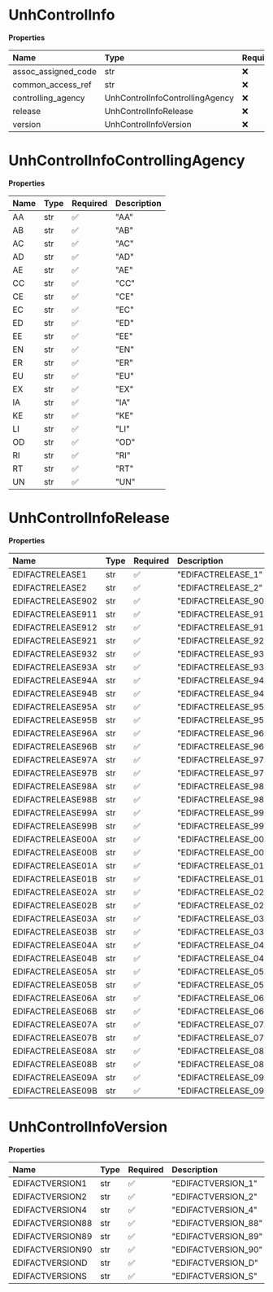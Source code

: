 # UnhControlInfo

**Properties**

| Name                | Type                            | Required | Description |
| :------------------ | :------------------------------ | :------- | :---------- |
| assoc_assigned_code | str                             | ❌       |             |
| common_access_ref   | str                             | ❌       |             |
| controlling_agency  | UnhControlInfoControllingAgency | ❌       |             |
| release             | UnhControlInfoRelease           | ❌       |             |
| version             | UnhControlInfoVersion           | ❌       |             |

# UnhControlInfoControllingAgency

**Properties**

| Name | Type | Required | Description |
| :--- | :--- | :------- | :---------- |
| AA   | str  | ✅       | "AA"        |
| AB   | str  | ✅       | "AB"        |
| AC   | str  | ✅       | "AC"        |
| AD   | str  | ✅       | "AD"        |
| AE   | str  | ✅       | "AE"        |
| CC   | str  | ✅       | "CC"        |
| CE   | str  | ✅       | "CE"        |
| EC   | str  | ✅       | "EC"        |
| ED   | str  | ✅       | "ED"        |
| EE   | str  | ✅       | "EE"        |
| EN   | str  | ✅       | "EN"        |
| ER   | str  | ✅       | "ER"        |
| EU   | str  | ✅       | "EU"        |
| EX   | str  | ✅       | "EX"        |
| IA   | str  | ✅       | "IA"        |
| KE   | str  | ✅       | "KE"        |
| LI   | str  | ✅       | "LI"        |
| OD   | str  | ✅       | "OD"        |
| RI   | str  | ✅       | "RI"        |
| RT   | str  | ✅       | "RT"        |
| UN   | str  | ✅       | "UN"        |

# UnhControlInfoRelease

**Properties**

| Name              | Type | Required | Description          |
| :---------------- | :--- | :------- | :------------------- |
| EDIFACTRELEASE1   | str  | ✅       | "EDIFACTRELEASE_1"   |
| EDIFACTRELEASE2   | str  | ✅       | "EDIFACTRELEASE_2"   |
| EDIFACTRELEASE902 | str  | ✅       | "EDIFACTRELEASE_902" |
| EDIFACTRELEASE911 | str  | ✅       | "EDIFACTRELEASE_911" |
| EDIFACTRELEASE912 | str  | ✅       | "EDIFACTRELEASE_912" |
| EDIFACTRELEASE921 | str  | ✅       | "EDIFACTRELEASE_921" |
| EDIFACTRELEASE932 | str  | ✅       | "EDIFACTRELEASE_932" |
| EDIFACTRELEASE93A | str  | ✅       | "EDIFACTRELEASE_93A" |
| EDIFACTRELEASE94A | str  | ✅       | "EDIFACTRELEASE_94A" |
| EDIFACTRELEASE94B | str  | ✅       | "EDIFACTRELEASE_94B" |
| EDIFACTRELEASE95A | str  | ✅       | "EDIFACTRELEASE_95A" |
| EDIFACTRELEASE95B | str  | ✅       | "EDIFACTRELEASE_95B" |
| EDIFACTRELEASE96A | str  | ✅       | "EDIFACTRELEASE_96A" |
| EDIFACTRELEASE96B | str  | ✅       | "EDIFACTRELEASE_96B" |
| EDIFACTRELEASE97A | str  | ✅       | "EDIFACTRELEASE_97A" |
| EDIFACTRELEASE97B | str  | ✅       | "EDIFACTRELEASE_97B" |
| EDIFACTRELEASE98A | str  | ✅       | "EDIFACTRELEASE_98A" |
| EDIFACTRELEASE98B | str  | ✅       | "EDIFACTRELEASE_98B" |
| EDIFACTRELEASE99A | str  | ✅       | "EDIFACTRELEASE_99A" |
| EDIFACTRELEASE99B | str  | ✅       | "EDIFACTRELEASE_99B" |
| EDIFACTRELEASE00A | str  | ✅       | "EDIFACTRELEASE_00A" |
| EDIFACTRELEASE00B | str  | ✅       | "EDIFACTRELEASE_00B" |
| EDIFACTRELEASE01A | str  | ✅       | "EDIFACTRELEASE_01A" |
| EDIFACTRELEASE01B | str  | ✅       | "EDIFACTRELEASE_01B" |
| EDIFACTRELEASE02A | str  | ✅       | "EDIFACTRELEASE_02A" |
| EDIFACTRELEASE02B | str  | ✅       | "EDIFACTRELEASE_02B" |
| EDIFACTRELEASE03A | str  | ✅       | "EDIFACTRELEASE_03A" |
| EDIFACTRELEASE03B | str  | ✅       | "EDIFACTRELEASE_03B" |
| EDIFACTRELEASE04A | str  | ✅       | "EDIFACTRELEASE_04A" |
| EDIFACTRELEASE04B | str  | ✅       | "EDIFACTRELEASE_04B" |
| EDIFACTRELEASE05A | str  | ✅       | "EDIFACTRELEASE_05A" |
| EDIFACTRELEASE05B | str  | ✅       | "EDIFACTRELEASE_05B" |
| EDIFACTRELEASE06A | str  | ✅       | "EDIFACTRELEASE_06A" |
| EDIFACTRELEASE06B | str  | ✅       | "EDIFACTRELEASE_06B" |
| EDIFACTRELEASE07A | str  | ✅       | "EDIFACTRELEASE_07A" |
| EDIFACTRELEASE07B | str  | ✅       | "EDIFACTRELEASE_07B" |
| EDIFACTRELEASE08A | str  | ✅       | "EDIFACTRELEASE_08A" |
| EDIFACTRELEASE08B | str  | ✅       | "EDIFACTRELEASE_08B" |
| EDIFACTRELEASE09A | str  | ✅       | "EDIFACTRELEASE_09A" |
| EDIFACTRELEASE09B | str  | ✅       | "EDIFACTRELEASE_09B" |

# UnhControlInfoVersion

**Properties**

| Name             | Type | Required | Description         |
| :--------------- | :--- | :------- | :------------------ |
| EDIFACTVERSION1  | str  | ✅       | "EDIFACTVERSION_1"  |
| EDIFACTVERSION2  | str  | ✅       | "EDIFACTVERSION_2"  |
| EDIFACTVERSION4  | str  | ✅       | "EDIFACTVERSION_4"  |
| EDIFACTVERSION88 | str  | ✅       | "EDIFACTVERSION_88" |
| EDIFACTVERSION89 | str  | ✅       | "EDIFACTVERSION_89" |
| EDIFACTVERSION90 | str  | ✅       | "EDIFACTVERSION_90" |
| EDIFACTVERSIOND  | str  | ✅       | "EDIFACTVERSION_D"  |
| EDIFACTVERSIONS  | str  | ✅       | "EDIFACTVERSION_S"  |

